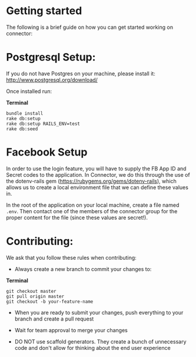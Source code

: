 # Getting started

The following is a brief guide on how you can get started working on connector:

# Postgresql Setup:

If you do not have Postgres on your machine, please install it: http://www.postgresql.org/download/

Once installed run:

**Terminal**

    bundle install
    rake db:setup
    rake db:setup RAILS_ENV=test
    rake db:seed

# Facebook Setup

In order to use the login feature, you will have to supply the FB App ID and Secret codes to the application. In Connector, we do this through the use of the dotenv-rails gem (https://rubygems.org/gems/dotenv-rails), which allows us to create a local environment file that we can define these values in.

In the root of the application on your local machine, create a file named `.env`. Then contact one of the members of the connector group for the proper content for the file (since these values are secret!).

# Contributing:

We ask that you follow these rules when contributing:

- Always create a new branch to commit your changes to:

**Terminal**

    git checkout master
    git pull origin master
    git checkout -b your-feature-name


- When you are ready to submit your changes, push everything to your branch and create a pull request

- Wait for team approval to merge your changes

- DO NOT use scaffold generators. They create a bunch of unnecessary code and don't allow for thinking about the end user experience
